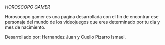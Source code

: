 *HOROSCOPO GAMER*
 
Horosocopo gamer es una pagina desarrollada con el fin de encontrar ese personaje del mundo de los videojuegos
que eres determinado por tu dia y mes de nacimiento.

Desarrollado por: Hernandez Juan y Cuello Pizarro Ismael.
